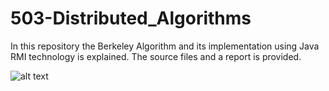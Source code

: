 # 503-Distributed_Algorithms
In this repository the Berkeley Algorithm and its implementation using Java RMI technology is explained.  The source files and a report is provided.

![alt text](https://www.researchgate.net/figure/Berkeleys-Algorithm-Working_fig9_359685729)
